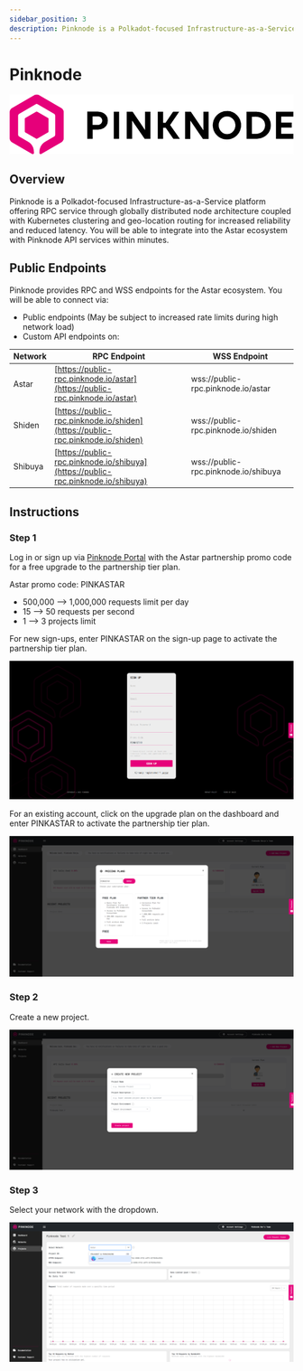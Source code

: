 ```yaml
---
sidebar_position: 3
description: Pinknode is a Polkadot-focused Infrastructure-as-a-Service platform offering RPC service through globally distributed node architecture coupled with Kubernetes clustering and geo-location routing for increased reliability and reduced latency. You will be able to integrate into the Astar ecosystem with Pinknode API services within minutes.
---
```


# Pinknode

<div style={{textAlign: 'center'}}>

![5](img/5.png)

</div>

## Overview

Pinknode is a Polkadot-focused Infrastructure-as-a-Service platform offering RPC service through globally distributed node architecture coupled with Kubernetes clustering and geo-location routing for increased reliability and reduced latency. You will be able to integrate into the Astar ecosystem with Pinknode API services within minutes.

## Public Endpoints

Pinknode provides RPC and WSS endpoints for the Astar ecosystem. You will be able to connect via:

- Public endpoints (May be subject to increased rate limits during high network load)
- Custom API endpoints on:

| Network | RPC Endpoint                                                                                                                     | WSS Endpoint                                                                         |
| ------- | -------------------------------------------------------------------------------------------------------------------------------- | ------------------------------------------------------------------------------------ |
| Astar   | [https://public-rpc.pinknode.io/astar](https://public-rpc.pinknode.io/astar)     | wss://public-rpc.pinknode.io/astar   |
| Shiden  | [https://public-rpc.pinknode.io/shiden](https://public-rpc.pinknode.io/shiden)   | wss://public-rpc.pinknode.io/shiden  |
| Shibuya | [https://public-rpc.pinknode.io/shibuya](https://public-rpc.pinknode.io/shibuya) | wss://public-rpc.pinknode.io/shibuya |

## Instructions

### Step 1

Log in or sign up via [Pinknode Portal](https://pinknode.io/login) with the Astar partnership promo code for a free upgrade to the partnership tier plan.

Astar promo code: PINKASTAR

- 500,000 --> 1,000,000 requests limit per day
- 15 --> 50 requests per second
- 1 --> 3 projects limit

For new sign-ups, enter PINKASTAR on the sign-up page to activate the partnership tier plan.

![6](img/6.png)

For an existing account, click on the upgrade plan on the dashboard and enter PINKASTAR to activate the partnership tier plan.

![7](img/7.png)

### Step 2

Create a new project.

![8](img/8.png)

### Step 3

Select your network with the dropdown.

![9](img/9.png)
